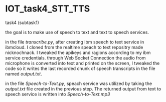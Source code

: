 # IOT_task4_STT_TTS
task4 (subtask1)

the goal is to make use of speech to text and text to speech services.

in the file *transcribe.py*, after creating ibm speech to text service in ibmcloud. I cloned from the realtime speach to text repositry made nicknochnack. I tweaked the apikeys and ragions according to my ibm service credentials. through Web Socket Connection the audio from microphone is converted into text and printed on the screen, I tweaked the code so it writes the last recorded chunk of speech transcripts in the file named *output.txt*.

in the file *Speech-to-Text.py*, speach service was utilized by taking the *output.txt* file created in the previous step. The returned output from text to speech service is written into *Speech-to-Text.mp3*
